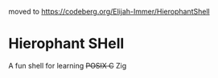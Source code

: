 moved to https://codeberg.org/Elijah-Immer/HierophantShell

# Hierophant SHell
A fun shell for learning ~~POSIX C~~ Zig
